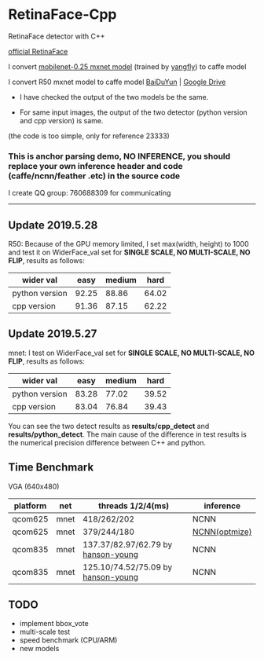 # RetinaFace-Cpp
RetinaFace detector with C++

[official RetinaFace](https://github.com/deepinsight/insightface/tree/master/RetinaFace)

I convert [mobilenet-0.25 mxnet model](https://github.com/deepinsight/insightface/issues/669) (trained by [yangfly](https://github.com/yangfly)) to caffe model

I convert R50 mxnet model to caffe model [BaiDuYun](https://pan.baidu.com/s/1By24gkB1a76qJvxsg-gIgQ) | [Google Drive](https://drive.google.com/drive/folders/1hA5x3jCYFdja3PXLl9EcmucipRmVAj3W?usp=sharing)

* I have checked the output of the two models be the same.

* For same input images, the output of the two detector (python version and cpp version) is same.

(the code is too simple, only for reference 23333)

### This is anchor parsing demo, NO INFERENCE, you should replace your own inference header and code (caffe/ncnn/feather .etc) in the source code


I create QQ group: 760688309 for communicating

------

## Update 2019.5.28
R50:
Because of the GPU memory limited, I set max(width, height) to 1000 and test it on WiderFace_val set for **SINGLE SCALE, NO MULTI-SCALE, NO FLIP**, results as follows:

| wider val | easy | medium | hard |
| ------ | ------ | ------ | ------ |
| python version | 92.25 | 88.86 | 64.02 |
| cpp version | 91.36 | 87.15 | 62.22 |

## Update 2019.5.27
mnet:
I test on WiderFace_val set for **SINGLE SCALE, NO MULTI-SCALE, NO FLIP**, results as follows:

| wider val | easy | medium | hard |
| ------ | ------ | ------ | ------ |
| python version | 83.28 | 77.02 | 39.52 |
| cpp version | 83.04 | 76.84 | 39.43 |

You can see the two detect results as **results/cpp_detect** and **results/python_detect**. The main cause of the difference in test results is the numerical precision difference between C++ and python.

## Time Benchmark

VGA (640x480)

| platform | net | threads 1/2/4(ms) | inference |
| ------ | ------ | ------ | ------ |
| qcom625 | mnet | 418/262/202 | NCNN |
| qcom625 | mnet | 379/244/180 | [NCNN(optmize)](https://github.com/Charrin/RetinaFace-Cpp/issues/3) |
| qcom835 | mnet | 137.37/82.97/62.79 by [hanson-young](https://github.com/Charrin/RetinaFace-Cpp/issues/3) | NCNN |
| qcom835 | mnet | 125.10/74.52/75.09 by [hanson-young](https://github.com/Charrin/RetinaFace-Cpp/issues/3) | NCNN |


## TODO
* implement bbox_vote
* multi-scale test
* speed benchmark (CPU/ARM)
* new models
